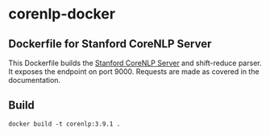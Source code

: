 # corenlp-docker
Dockerfile for Stanford CoreNLP Server
---------

This Dockerfile builds the [Stanford CoreNLP
Server](http://stanfordnlp.github.io/CoreNLP/corenlp-server.html) and
shift-reduce parser. It exposes the endpoint on port 9000. Requests 
are made as covered in the documentation.

## Build

```shell
docker build -t corenlp:3.9.1 .
```
